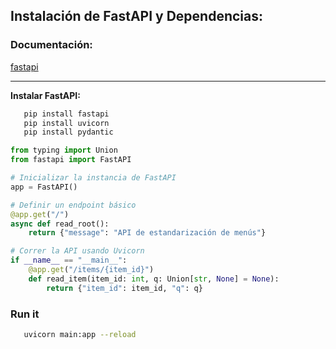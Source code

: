 ## Instalación de FastAPI y Dependencias:
### Documentación:

[fastapi](https://fastapi.tiangolo.com/#installation)

---
**Instalar FastAPI:**
```bash
   pip install fastapi
   pip install uvicorn
   pip install pydantic
```
```python
from typing import Union
from fastapi import FastAPI

# Inicializar la instancia de FastAPI
app = FastAPI()

# Definir un endpoint básico
@app.get("/")
async def read_root():
    return {"message": "API de estandarización de menús"}

# Correr la API usando Uvicorn
if __name__ == "__main__":
    @app.get("/items/{item_id}")
    def read_item(item_id: int, q: Union[str, None] = None):
        return {"item_id": item_id, "q": q}
 ```
### Run it
```bash
   uvicorn main:app --reload
```
